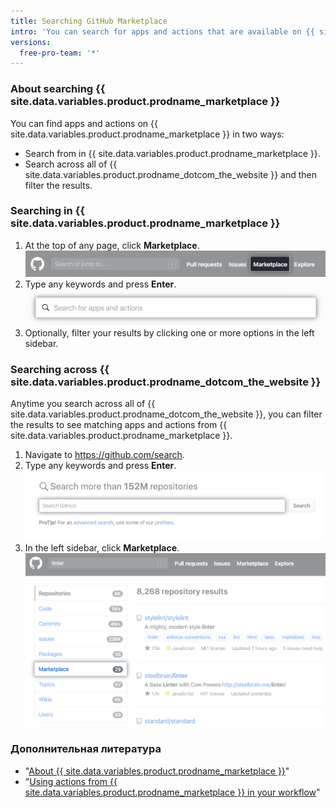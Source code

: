 ```yaml
---
title: Searching GitHub Marketplace
intro: 'You can search for apps and actions that are available on {{ site.data.variables.product.prodname_marketplace }}.'
versions:
  free-pro-team: '*'
---
```


### About searching {{ site.data.variables.product.prodname_marketplace }}

You can find apps and actions on {{ site.data.variables.product.prodname_marketplace }} in two ways:

- Search from in {{ site.data.variables.product.prodname_marketplace }}.
- Search across all of {{ site.data.variables.product.prodname_dotcom_the_website }} and then filter the results.

### Searching in {{ site.data.variables.product.prodname_marketplace }}

1. At the top of any page, click **Marketplace**. ![Marketplace link](/assets/images/help/search/marketplace-link.png)
2. Type any keywords and press **Enter**. ![Search for linter on {{ site.data.variables.product.prodname_marketplace }}](/assets/images/help/search/marketplace-apps-and-actions-search-field.png)
3. Optionally, filter your results by clicking one or more options in the left sidebar.

### Searching across {{ site.data.variables.product.prodname_dotcom_the_website }}

Anytime you search across all of {{ site.data.variables.product.prodname_dotcom_the_website }}, you can filter the results to see matching apps and actions from {{ site.data.variables.product.prodname_marketplace }}.

1. Navigate to https://github.com/search.
2. Type any keywords and press **Enter**. ![search field](/assets/images/help/search/search-field.png)
3. In the left sidebar, click **Marketplace**. ![Search results for linter with Marketplace side-menu option highlighted](/assets/images/help/search/marketplace-left-side-navigation.png)

### Дополнительная литература

- "[About {{ site.data.variables.product.prodname_marketplace }}](/github/customizing-your-github-workflow/about-github-marketplace)"
- "[Using actions from {{ site.data.variables.product.prodname_marketplace }} in your workflow](/actions/automating-your-workflow-with-github-actions/using-actions-from-github-marketplace-in-your-workflow)"
